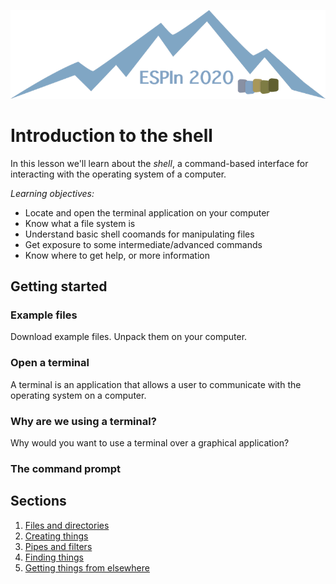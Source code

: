 ![ESPIn logo](../../media/ESPIn.png)

# Introduction to the shell

In this lesson we'll learn about the *shell*,
a command-based interface for interacting
with the operating system of a computer.

*Learning objectives:*

* Locate and open the terminal application on your computer
* Know what a file system is
* Understand basic shell coomands for manipulating files
* Get exposure to some intermediate/advanced commands
* Know where to get help, or more information

## Getting started

### Example files

Download example files.
Unpack them on your computer.

### Open a terminal

A terminal is an application that allows a user to communicate
with the operating system on a computer.

### Why are we using a terminal?

Why would you want to use a terminal over a graphical application?

### The command prompt

## Sections

1. [Files and directories](./files-and-directories.md)
1. [Creating things](./creating-things.md)
1. [Pipes and filters](./pipes-and-filters.md)
1. [Finding things](./finding-things.md)
1. [Getting things from elsewhere](./getting-things.md)
